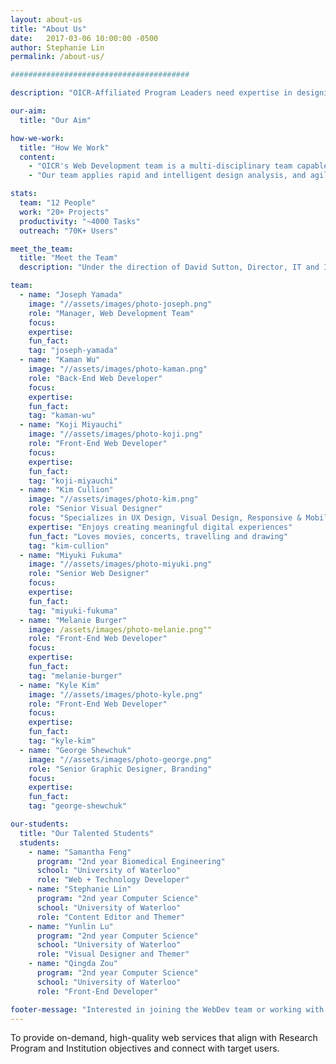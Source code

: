 ```yaml
---
layout: about-us
title: "About Us"
date:   2017-03-06 10:00:00 -0500
author: Stephanie Lin
permalink: /about-us/

########################################

description: "OICR-Affiliated Program Leaders need expertise in designing and developing websites that enable OICR's research to be recognized globally and meet the strategic objectives of the Research Program and the Research Institutions."

our-aim:
  title: "Our Aim"

how-we-work:
  title: "How We Work"
  content:
    - "OICR's Web Development team is a multi-disciplinary team capable of designing and building website and web applications for researchers and their projects. The 12 member team is composed of creative and technical members, working on 20+ projects servicing both OICR's research and corporate programs. Through its website products, OICR presents leading-edge cancer research online and to engage a global community of researchers for collaboration."
    - "Our team applies rapid and intelligent design analysis, and agile project implementation thereby enabling programs to focus on the high-value benefits for their users.  And this team has software engineering experience with products that meet enterprise risk (strategic, operational/internal, regulatory compliance, financial) for both big and small projects."

stats:
  team: "12 People"
  work: "20+ Projects"
  productivity: "~4000 Tasks"
  outreach: "70K+ Users"

meet_the_team:
  title: "Meet the Team"
  description: "Under the direction of David Sutton, Director, IT and Information Security Officer, the WebDev team includes FTEs, contractors and students who continue to innovate, stay creative and develop with a platform of technologies that scale to enable high performance."

team:
  - name: "Joseph Yamada"
    image: "//assets/images/photo-joseph.png"
    role: "Manager, Web Development Team"
    focus:
    expertise:
    fun_fact:
    tag: "joseph-yamada"
  - name: "Kaman Wu"
    image: "//assets/images/photo-kaman.png"
    role: "Back-End Web Developer"
    focus:
    expertise:
    fun_fact:
    tag: "kaman-wu"
  - name: "Koji Miyauchi"
    image: "//assets/images/photo-koji.png"
    role: "Front-End Web Developer"
    focus:
    expertise:
    fun_fact:
    tag: "koji-miyauchi"
  - name: "Kim Cullion"
    image: "//assets/images/photo-kim.png"
    role: "Senior Visual Designer"
    focus: "Specializes in UX Design, Visual Design, Responsive & Mobile Design"
    expertise: "Enjoys creating meaningful digital experiences"
    fun_fact: "Loves movies, concerts, travelling and drawing"
    tag: "kim-cullion"
  - name: "Miyuki Fukuma"
    image: "//assets/images/photo-miyuki.png"
    role: "Senior Web Designer"
    focus:
    expertise:
    fun_fact:
    tag: "miyuki-fukuma"
  - name: "Melanie Burger"
    image: /assets/images/photo-melanie.png""
    role: "Front-End Web Developer"
    focus:
    expertise:
    fun_fact:
    tag: "melanie-burger"
  - name: "Kyle Kim"
    image: "//assets/images/photo-kyle.png"
    role: "Front-End Web Developer"
    focus:
    expertise:
    fun_fact:
    tag: "kyle-kim"
  - name: "George Shewchuk"
    image: "//assets/images/photo-george.png"
    role: "Senior Graphic Designer, Branding"
    focus:
    expertise:
    fun_fact:
    tag: "george-shewchuk"

our-students:
  title: "Our Talented Students"
  students:
    - name: "Samantha Feng"
      program: "2nd year Biomedical Engineering"
      school: "University of Waterloo"
      role: "Web + Technology Developer"
    - name: "Stephanie Lin"
      program: "2nd year Computer Science"
      school: "University of Waterloo"
      role: "Content Editor and Themer"
    - name: "Yunlin Lu"
      program: "2nd year Computer Science"
      school: "University of Waterloo"
      role: "Visual Designer and Themer"
    - name: "Qingda Zou"
      program: "2nd year Computer Science"
      school: "University of Waterloo"
      role: "Front-End Developer"

footer-message: "Interested in joining the WebDev team or working with us? "
---
```


To provide on-demand, high-quality web services that <span class="align">align</span> with Research Program and Institution objectives and <span class="connect">connect</span> with target users.
